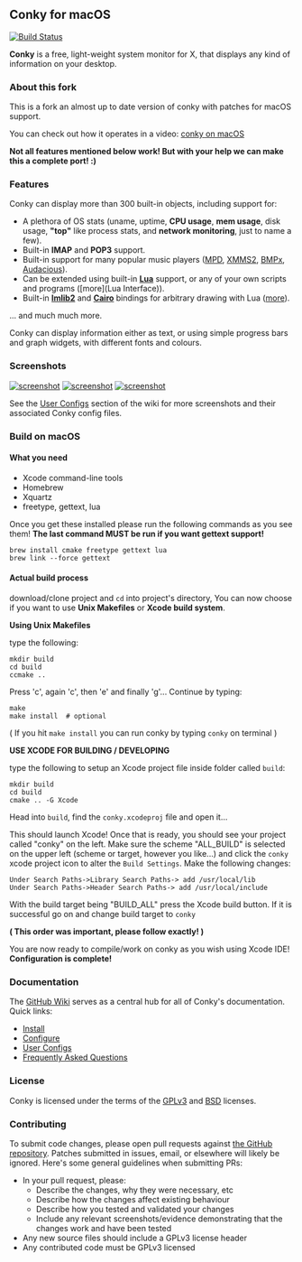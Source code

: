 ## Conky for macOS

[![Build Status](https://travis-ci.org/npyl/conky-for-macOS.svg?branch=master)](https://travis-ci.org/npyl/conky-for-macOS)

**Conky** is a free, light-weight system monitor for X, that displays
any kind of information on your desktop.

### About this fork

This is a fork an almost up to date version of conky with patches for macOS support.

You can check out how it operates in a video: [conky on macOS](https://www.youtube.com/watch?v=l3tIiDdnC68)

**Not all features mentioned below work! But with your help we can make this a complete port! :)**

### Features

Conky can display more than 300 built-in objects, including support for:

 * A plethora of OS stats (uname, uptime, **CPU usage**, **mem
   usage**, disk usage, **"top"** like process stats, and **network
   monitoring**, just to name a few).
 * Built-in **IMAP** and **POP3** support.
 * Built-in support for many popular music players ([MPD][],
   [XMMS2][], [BMPx][], [Audacious][]).
 * Can be extended using built-in [**Lua**](lua) support, or any of your
   own scripts and programs ([more](Lua Interface)).
 * Built-in [**Imlib2**][Imlib2] and [**Cairo**][cairo] bindings for arbitrary drawing
   with Lua ([more](wiki/Lua-API)).

... and much much more.

Conky can display information either as text, or using simple progress
bars and graph widgets, with different fonts and colours.

### Screenshots

[![screenshot](https://github.com/brndnmtthws/conky/wiki/configs/brenden/screenshot-thumb.png)](https://raw.github.com/wiki/brndnmtthws/conky/configs/brenden/screenshot.png)
[![screenshot](https://github.com/brndnmtthws/conky/wiki/configs/ke49/screenshot-thumb.png)](https://raw.github.com/wiki/brndnmtthws/conky/configs/ke49/screenshot.png)
[![screenshot](https://github.com/brndnmtthws/conky/wiki/configs/jc/screenshot-thumb.png)](https://raw.github.com/wiki/brndnmtthws/conky/configs/jc/screenshot.png)

See the [User Configs](https://github.com/brndnmtthws/conky/wiki/User-Configs) section of the wiki for more
screenshots and their associated Conky config files.

### Build on macOS

#### What you need

* Xcode command-line tools
* Homebrew
* Xquartz
* freetype, gettext, lua

Once you get these installed please run the following commands as you see them!
**The last command MUST be run if you want gettext support!**

```
brew install cmake freetype gettext lua
brew link --force gettext
```

#### Actual build process

download/clone project and `cd` into project's directory,
You can now choose if you want to use **Unix Makefiles** or **Xcode build system**.

**Using Unix Makefiles**

type the following:

```
mkdir build
cd build
ccmake ..
```

Press 'c', again 'c', then 'e' and finally 'g'...
Continue by typing:

```
make
make install  # optional
```

( If you hit `make install` you can run conky by typing `conky` on terminal )

**USE XCODE FOR BUILDING / DEVELOPING**

type the following to setup an Xcode project file inside folder called `build`:

```
mkdir build
cd build
cmake .. -G Xcode
```

Head into `build`, find the `conky.xcodeproj` file and open it...

This should launch Xcode! Once that is ready, you should see your project called "conky" on the left.
Make sure the scheme "ALL_BUILD" is selected on the upper left (scheme or target, however you like...)
and click the `conky` xcode project icon to alter the `Build Settings`.  Make the following changes:

```
Under Search Paths->Library Search Paths-> add /usr/local/lib
Under Search Paths->Header Search Paths-> add /usr/local/include
```
With the build target being "BUILD_ALL" press the Xcode build button.
If it is successful go on and change build target to `conky`

**( This order was important, please follow exactly! )**

You are now ready to compile/work on conky as you wish using Xcode IDE!
**Configuration is complete!**

### Documentation

The [GitHub Wiki](https://github.com/brndnmtthws/conky/wiki) serves as a central hub for all of
Conky's documentation. Quick links:

* [Install](https://github.com/brndnmtthws/conky/wiki/Installation)
* [Configure](https://github.com/brndnmtthws/conky/wiki/Configuration-Settings)
* [User Configs](https://github.com/brndnmtthws/conky/wiki/User-Configs)
* [Frequently Asked Questions](https://github.com/brndnmtthws/conky/wiki/FAQ)

### License

Conky is licensed under the terms of the [GPLv3](LICENSE.GPL) and
[BSD](LICENSE.BSD) licenses.

### Contributing

To submit code changes, please open pull requests against [the GitHub repository](https://github.com/brndnmtthws/conky/edit/master/README.md). Patches submitted in issues, email, or elsewhere will likely be ignored. Here's some general guidelines when submitting PRs:

 * In your pull request, please:
   * Describe the changes, why they were necessary, etc
   * Describe how the changes affect existing behaviour
   * Describe how you tested and validated your changes
   * Include any relevant screenshots/evidence demonstrating that the changes work and have been tested
 * Any new source files should include a GPLv3 license header
 * Any contributed code must be GPLv3 licensed

[MPD]: http://musicpd.org/
[XMMS2]: http://wiki.xmms2.xmms.se/index.php/Main_Page
[BMPx]: http://bmpx.backtrace.info/site/BMPx_Homepage
[Audacious]: http://audacious-media-player.org/
[luawiki]: http://en.wikipedia.org/wiki/Lua_%28programming_language%29
[stable-src]: https://github.com/brndnmtthws/conky/archive/1.9.0.tar.gz
[devel-src]: https://github.com/brndnmtthws/conky/archive/master.tar.gz
[wiki]: https://github.com/brndnmtthws/conky/wiki
[lists]: http://sourceforge.net/mail/?group_id=143975
[ircconky]: irc://irc.freenode.net/conky
[Imlib2]: http://docs.enlightenment.org/api/imlib2/html/
[cairo]: http://www.cairographics.org/
